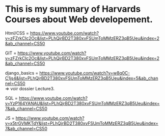 # This is my summary of Harvards Courses about Web developement.

Html/CSS = https://www.youtube.com/watch?v=zFZrkCIc2Oc&list=PLhQjrBD2T380xvFSUmToMMzERZ3qB5Ueu&index=2&ab_channel=CS50

GIT = https://www.youtube.com/watch?v=zFZrkCIc2Oc&list=PLhQjrBD2T380xvFSUmToMMzERZ3qB5Ueu&index=2&ab_channel=CS50

django_basics = https://www.youtube.com/watch?v=w8q0C-C1js4&list=PLhQjrBD2T380xvFSUmToMMzERZ3qB5Ueu&index=5&ab_channel=CS50  
      => voir dossier Lecture3.

SQL = https://www.youtube.com/watch?v=YzP164YANAU&list=PLhQjrBD2T380xvFSUmToMMzERZ3qB5Ueu&index=7&ab_channel=CS50

JS = https://www.youtube.com/watch?v=x5trGVMKTdY&list=PLhQjrBD2T380xvFSUmToMMzERZ3qB5Ueu&index=7&ab_channel=CS50
